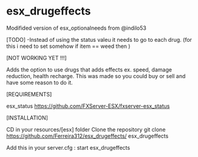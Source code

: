 # esx_drugeffects

Modifided version of esx_optionalneeds from @indilo53

[TODO]
-Instead of using the status valeu it needs to go to each drug. (for this i need to set somehow if item == weed then )

[NOT WORKING YET !!!]

Adds the option to use drugs that adds effects ex. speed, damage reduction, health recharge.
This was made so you could buy or sell and have some reason to do it.


[REQUIREMENTS]

esx_status https://github.com/FXServer-ESX/fxserver-esx_status

[INSTALLATION]

CD in your resources/[esx] folder
Clone the repository
git clone https://github.com/Ferreira312/esx_drugeffects/ esx_drugeffects

Add this in your server.cfg :
start esx_drugeffects
